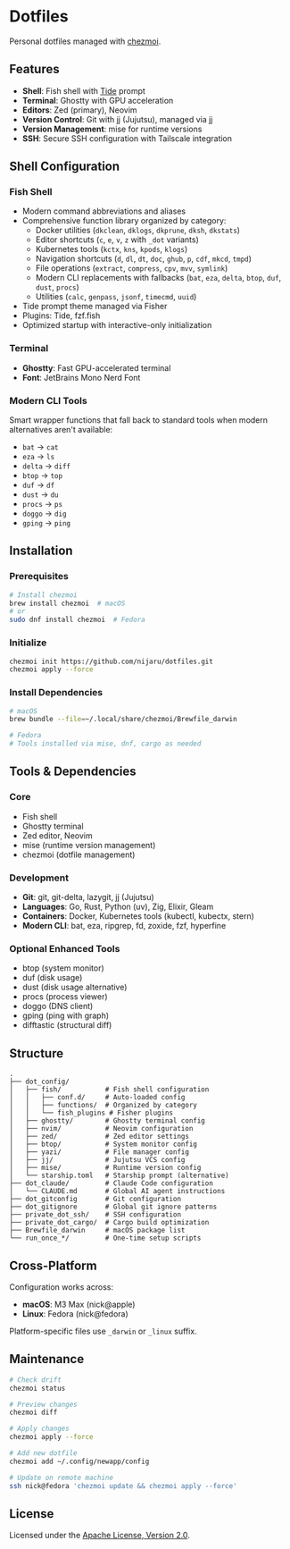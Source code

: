 # Dotfiles

Personal dotfiles managed with [chezmoi](https://www.chezmoi.io/).

## Features

- **Shell**: Fish shell with [Tide](https://github.com/IlanCosman/tide) prompt
- **Terminal**: Ghostty with GPU acceleration
- **Editors**: Zed (primary), Neovim
- **Version Control**: Git with jj (Jujutsu), managed via jj
- **Version Management**: mise for runtime versions
- **SSH**: Secure SSH configuration with Tailscale integration

## Shell Configuration

### Fish Shell
- Modern command abbreviations and aliases
- Comprehensive function library organized by category:
  - Docker utilities (`dkclean`, `dklogs`, `dkprune`, `dksh`, `dkstats`)
  - Editor shortcuts (`c`, `e`, `v`, `z` with `_dot` variants)
  - Kubernetes tools (`kctx`, `kns`, `kpods`, `klogs`)
  - Navigation shortcuts (`d`, `dl`, `dt`, `doc`, `ghub`, `p`, `cdf`, `mkcd`, `tmpd`)
  - File operations (`extract`, `compress`, `cpv`, `mvv`, `symlink`)
  - Modern CLI replacements with fallbacks (`bat`, `eza`, `delta`, `btop`, `duf`, `dust`, `procs`)
  - Utilities (`calc`, `genpass`, `jsonf`, `timecmd`, `uuid`)
- Tide prompt theme managed via Fisher
- Plugins: Tide, fzf.fish
- Optimized startup with interactive-only initialization

### Terminal
- **Ghostty**: Fast GPU-accelerated terminal
- **Font**: JetBrains Mono Nerd Font

### Modern CLI Tools
Smart wrapper functions that fall back to standard tools when modern alternatives aren't available:
- `bat` → `cat`
- `eza` → `ls`
- `delta` → `diff`
- `btop` → `top`
- `duf` → `df`
- `dust` → `du`
- `procs` → `ps`
- `doggo` → `dig`
- `gping` → `ping`

## Installation

### Prerequisites
```bash
# Install chezmoi
brew install chezmoi  # macOS
# or
sudo dnf install chezmoi  # Fedora
```

### Initialize
```bash
chezmoi init https://github.com/nijaru/dotfiles.git
chezmoi apply --force
```

### Install Dependencies
```bash
# macOS
brew bundle --file=~/.local/share/chezmoi/Brewfile_darwin

# Fedora
# Tools installed via mise, dnf, cargo as needed
```

## Tools & Dependencies

### Core
- Fish shell
- Ghostty terminal
- Zed editor, Neovim
- mise (runtime version management)
- chezmoi (dotfile management)

### Development
- **Git**: git, git-delta, lazygit, jj (Jujutsu)
- **Languages**: Go, Rust, Python (uv), Zig, Elixir, Gleam
- **Containers**: Docker, Kubernetes tools (kubectl, kubectx, stern)
- **Modern CLI**: bat, eza, ripgrep, fd, zoxide, fzf, hyperfine

### Optional Enhanced Tools
- btop (system monitor)
- duf (disk usage)
- dust (disk usage alternative)
- procs (process viewer)
- doggo (DNS client)
- gping (ping with graph)
- difftastic (structural diff)

## Structure

```
.
├── dot_config/
│   ├── fish/           # Fish shell configuration
│   │   ├── conf.d/     # Auto-loaded config
│   │   ├── functions/  # Organized by category
│   │   └── fish_plugins # Fisher plugins
│   ├── ghostty/        # Ghostty terminal config
│   ├── nvim/           # Neovim configuration
│   ├── zed/            # Zed editor settings
│   ├── btop/           # System monitor config
│   ├── yazi/           # File manager config
│   ├── jj/             # Jujutsu VCS config
│   ├── mise/           # Runtime version config
│   └── starship.toml   # Starship prompt (alternative)
├── dot_claude/         # Claude Code configuration
│   └── CLAUDE.md       # Global AI agent instructions
├── dot_gitconfig       # Git configuration
├── dot_gitignore       # Global git ignore patterns
├── private_dot_ssh/    # SSH configuration
├── private_dot_cargo/  # Cargo build optimization
├── Brewfile_darwin     # macOS package list
└── run_once_*/         # One-time setup scripts
```

## Cross-Platform

Configuration works across:
- **macOS**: M3 Max (nick@apple)
- **Linux**: Fedora (nick@fedora)

Platform-specific files use `_darwin` or `_linux` suffix.

## Maintenance

```bash
# Check drift
chezmoi status

# Preview changes
chezmoi diff

# Apply changes
chezmoi apply --force

# Add new dotfile
chezmoi add ~/.config/newapp/config

# Update on remote machine
ssh nick@fedora 'chezmoi update && chezmoi apply --force'
```

## License

Licensed under the [Apache License, Version 2.0](LICENSE).
